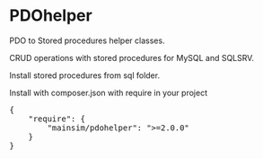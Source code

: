 # PDOhelper

PDO to Stored procedures helper classes.

CRUD operations with stored procedures for MySQL and SQLSRV.

Install stored procedures from sql folder.

Install with composer.json with require in your project

<pre>
{
    "require": {
        "mainsim/pdohelper": ">=2.0.0"
    }
}
</pre>
